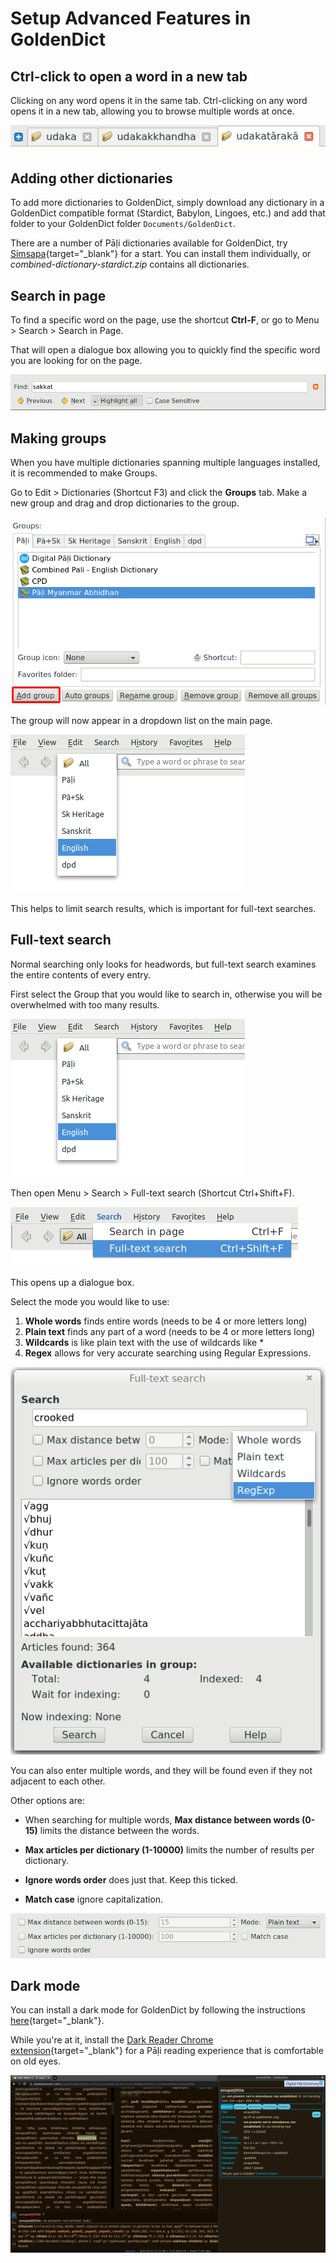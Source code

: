 # Setup Advanced Features in GoldenDict

## Ctrl-click to open a word in a new tab

Clicking on any word opens it in the same tab. Ctrl-clicking on any word opens it in a new tab, allowing you to browse multiple words at once. 

![image](../pics/advanced-setup/tabs.png)

## Adding other dictionaries

To add more dictionaries to GoldenDict, simply download any dictionary in a GoldenDict compatible format (Stardict, Babylon, Lingoes, etc.) and add that folder to your GoldenDict folder `Documents/GoldenDict`.

There are a number of Pāḷi dictionaries available for GoldenDict, try [Simsapa](https://github.com/simsapa/simsapa-dictionary/releases){target="_blank"} for a start. You can install them individually, or *combined-dictionary-stardict.zip* contains all dictionaries.

## Search in page

To find a specific word on the page, use the shortcut **Ctrl-F**, or go to Menu > Search > Search in Page.

That will open a dialogue box allowing you to quickly find the specific word you are looking for on the page.

![groups2](../pics/advanced-setup/find_in_page.png)

## Making groups

When you have multiple dictionaries spanning multiple languages installed, it is recommended to make Groups.

Go to Edit > Dictionaries (Shortcut F3) and click the **Groups** tab. Make a new group and drag and drop dictionaries to the group.

![groups2](../pics/advanced-setup/groups2.png)

The group will now appear in a dropdown list on the main page.

![dropdown](../pics/advanced-setup/dropdown.png)

This helps to limit search results, which is important for full-text searches.


## Full-text search

Normal searching only looks for headwords, but full-text search examines the entire contents of every entry.

First select the Group that you would like to search in, otherwise you will be overwhelmed with too many results.

![dropdown](../pics/advanced-setup/dropdown.png)

Then open Menu > Search > Full-text search (Shortcut Ctrl+Shift+F).

![full-text search](../pics/advanced-setup/full-text%20search.png)

This opens up a dialogue box.

Select the mode you would like to use:

1. **Whole words** finds entire words (needs to be 4 or more letters long)
2. **Plain text** finds any part of a word (needs to be 4 or more letters long)
3. **Wildcards** is like plain text with the use of wildcards like *
4. **Regex** allows for very accurate searching using Regular Expressions.

![mode](../pics/advanced-setup/mode.png)

You can also enter multiple words, and they will be found even if they not adjacent to each other. 

Other options are:

- When searching for multiple words, **Max distance between words (0-15)** limits the distance between the words.

- **Max articles per dictionary (1-10000)** limits the number of results per dictionary.

- **Ignore words order** does just that. Keep this ticked.

- **Match case** ignore capitalization.

![other options](../pics/advanced-setup/other%20options.png)


## Dark mode

You can install a dark mode for GoldenDict by following the instructions [here](https://github.com/goldendict/goldendict/wiki/GoldenDict-Dark-Theme#how-to-install-goldendict-dark-theme){target="_blank"}.

While you're at it, install the [Dark Reader Chrome extension](https://chrome.google.com/webstore/detail/dark-reader/eimadpbcbfnmbkopoojfekhnkhdbieeh?hl=en){target="_blank"} for a Pāḷi reading experience that is comfortable on old eyes.

![darkmode2](../pics/advanced-setup/darkmode2.png)





